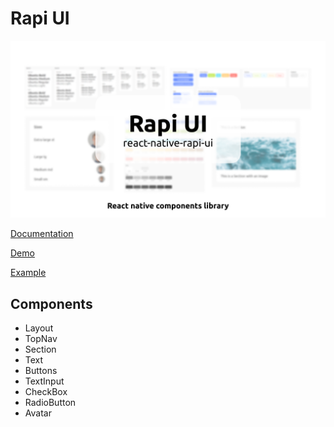 # Rapi UI

![react-native-rapi-ui](media/hero.png)

[Documentation](https://rapi-ui.kikiding.space/)

[Demo](https://expo.io/@kidingki/projects/react-native-rapi-ui-showcase)

[Example](https://github.com/codingki/react-native-rapi-ui/examples/showcase)

## Components

- Layout
- TopNav
- Section
- Text
- Buttons
- TextInput
- CheckBox
- RadioButton
- Avatar
